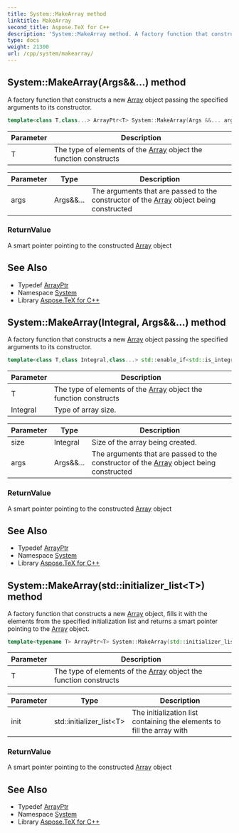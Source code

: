 ```yaml
---
title: System::MakeArray method
linktitle: MakeArray
second_title: Aspose.TeX for C++
description: 'System::MakeArray method. A factory function that constructs a new Array object passing the specified arguments to its constructor in C++.'
type: docs
weight: 21300
url: /cpp/system/makearray/
---
```

## System::MakeArray(Args\&&...) method


A factory function that constructs a new [Array](../array/) object passing the specified arguments to its constructor.

```cpp
template<class T,class...> ArrayPtr<T> System::MakeArray(Args &&... args)
```


| Parameter | Description |
| --- | --- |
| T | The type of elements of the [Array](../array/) object the function constructs |

| Parameter | Type | Description |
| --- | --- | --- |
| args | Args\&&... | The arguments that are passed to the constructor of the [Array](../array/) object being constructed |

### ReturnValue

A smart pointer pointing to the constructed [Array](../array/) object

## See Also

* Typedef [ArrayPtr](../arrayptr/)
* Namespace [System](../)
* Library [Aspose.TeX for C++](../../)
## System::MakeArray(Integral, Args\&&...) method


A factory function that constructs a new [Array](../array/) object passing the specified arguments to its constructor.

```cpp
template<class T,class Integral,class...> std::enable_if<std::is_integral<Integral>::value, ArrayPtr<T>>::type System::MakeArray(Integral size, Args &&... args)
```


| Parameter | Description |
| --- | --- |
| T | The type of elements of the [Array](../array/) object the function constructs |
| Integral | Type of array size. |

| Parameter | Type | Description |
| --- | --- | --- |
| size | Integral | Size of the array being created. |
| args | Args\&&... | The arguments that are passed to the constructor of the [Array](../array/) object being constructed |

### ReturnValue

A smart pointer pointing to the constructed [Array](../array/) object

## See Also

* Typedef [ArrayPtr](../arrayptr/)
* Namespace [System](../)
* Library [Aspose.TeX for C++](../../)
## System::MakeArray(std::initializer_list\<T\>) method


A factory function that constructs a new [Array](../array/) object, fills it with the elements from the specified initialization list and returns a smart pointer pointing to the [Array](../array/) object.

```cpp
template<typename T> ArrayPtr<T> System::MakeArray(std::initializer_list<T> init)
```


| Parameter | Description |
| --- | --- |
| T | The type of elements of the [Array](../array/) object the function constructs |

| Parameter | Type | Description |
| --- | --- | --- |
| init | std::initializer_list\<T\> | The initialization list containing the elements to fill the array with |

### ReturnValue

A smart pointer pointing to the constructed [Array](../array/) object

## See Also

* Typedef [ArrayPtr](../arrayptr/)
* Namespace [System](../)
* Library [Aspose.TeX for C++](../../)
